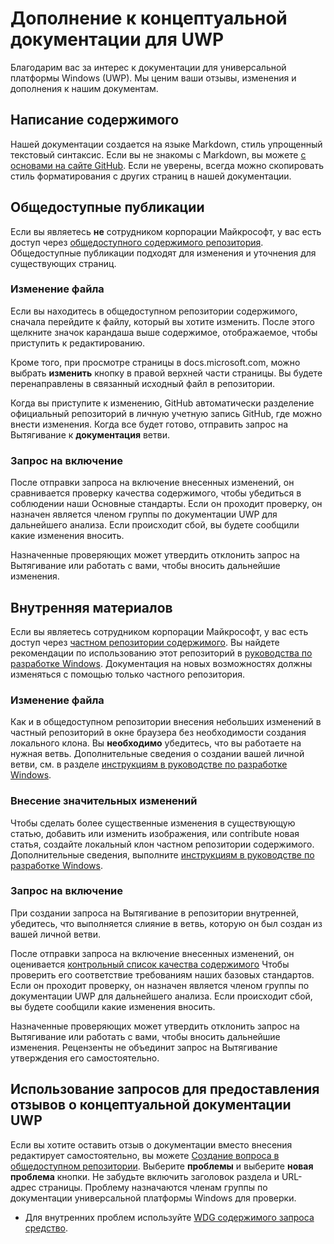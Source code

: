 # <a name="contributing-to-uwp-conceptual-documentation"></a>Дополнение к концептуальной документации для UWP

Благодарим вас за интерес к документации для универсальной платформы Windows (UWP). Мы ценим ваши отзывы, изменения и дополнения к нашим документам.

## <a name="writing-content"></a>Написание содержимого

Нашей документации создается на языке Markdown, стиль упрощенный текстовый синтаксис. Если вы не знакомы с Markdown, вы можете [с основами на сайте GitHub](https://guides.github.com/features/mastering-markdown/). Если не уверены, всегда можно скопировать стиль форматирования с других страниц в нашей документации.

## <a name="public-contributions"></a>Общедоступные публикации

Если вы являетесь **не** сотрудником корпорации Майкрософт, у вас есть доступ через [общедоступного содержимого репозитория](https://github.com/MicrosoftDocs/windows-uwp). Общедоступные публикации подходят для изменения и уточнения для существующих страниц.

### <a name="editing-a-file"></a>Изменение файла

Если вы находитесь в общедоступном репозитории содержимого, сначала перейдите к файлу, который вы хотите изменить. После этого щелкните значок карандаша выше содержимое, отображаемое, чтобы приступить к редактированию.

Кроме того, при просмотре страницы в docs.microsoft.com, можно выбрать **изменить** кнопку в правой верхней части страницы. Вы будете перенаправлены в связанный исходный файл в репозитории.

Когда вы приступите к изменению, GitHub автоматически разделение официальный репозиторий в личную учетную запись GitHub, где можно внести изменения. Когда все будет готово, отправить запрос на Вытягивание к **документация** ветви.

### <a name="pull-requests"></a>Запрос на включение

После отправки запроса на включение внесенных изменений, он сравнивается проверку качества содержимого, чтобы убедиться в соблюдении наши Основные стандарты. Если он проходит проверку, он назначен является членом группы по документации UWP для дальнейшего анализа. Если происходит сбой, вы будете сообщили какие изменения вносить.

Назначенные проверяющих может утвердить отклонить запрос на Вытягивание или работать с вами, чтобы вносить дальнейшие изменения.

## <a name="internal-contributions"></a>Внутренняя материалов

Если вы являетесь сотрудником корпорации Майкрософт, у вас есть доступ через [частном репозитории содержимого](https://cpubwin.visualstudio.com/_git/windows-uwp). Вы найдете рекомендации по использованию этот репозиторий в [руководства по разработке Windows](https://review.docs.microsoft.com/windows-authoring-guide/uwp/?branch=master). Документация на новых возможностях должны изменяться с помощью только частного репозитория.

### <a name="editing-a-file"></a>Изменение файла

Как и в общедоступном репозитории внесения небольших изменений в частный репозиторий в окне браузера без необходимости создания локального клона. Вы **необходимо** убедитесь, что вы работаете на нужная ветвь. Дополнительные сведения о создании вашей личной ветви, см. в разделе [инструкциям в руководстве по разработке Windows](https://review.docs.microsoft.com/windows-authoring-guide/uwp/conceptual/branches?branch=master).

### <a name="making-substantial-changes"></a>Внесение значительных изменений

Чтобы сделать более существенные изменения в существующую статью, добавить или изменить изображения, или contribute новая статья, создайте локальный клон частном репозитории содержимого. Дополнительные сведения, выполните [инструкциям в руководстве по разработке Windows](https://review.docs.microsoft.com/windows-authoring-guide/uwp/conceptual/).

### <a name="pull-requests"></a>Запрос на включение

При создании запроса на Вытягивание в репозитории внутренней, убедитесь, что выполняется слияние в ветвь, которую он был создан из вашей личной ветви.

После отправки запроса на включение внесенных изменений, он оценивается [контрольный список качества содержимого](https://review.docs.microsoft.com/windows-authoring-guide/managing-contributions/editorial-checklist?branch=master) Чтобы проверить его соответствие требованиям наших базовых стандартов. Если он проходит проверку, он назначен является членом группы по документации UWP для дальнейшего анализа. Если происходит сбой, вы будете сообщили какие изменения вносить.

Назначенные проверяющих может утвердить отклонить запрос на Вытягивание или работать с вами, чтобы вносить дальнейшие изменения. Рецензенты не объединит запрос на Вытягивание утверждения его самостоятельно.

## <a name="using-issues-to-provide-feedback-on-uwp-conceptual-documentation"></a>Использование запросов для предоставления отзывов о концептуальной документации UWP

Если вы хотите оставить отзыв о документации вместо внесения редактирует самостоятельно, вы можете [Создание вопроса в общедоступном репозитории](https://github.com/MicrosoftDocs/windows-uwp/issues). Выберите **проблемы** и выберите **новая проблема** кнопки. Не забудьте включить заголовок раздела и URL-адрес страницы. Проблему назначаются членам группы по документации универсальной платформы Windows для проверки.

* Для внутренних проблем используйте [WDG содержимого запроса средство](https://aka.ms/pubrequest).
